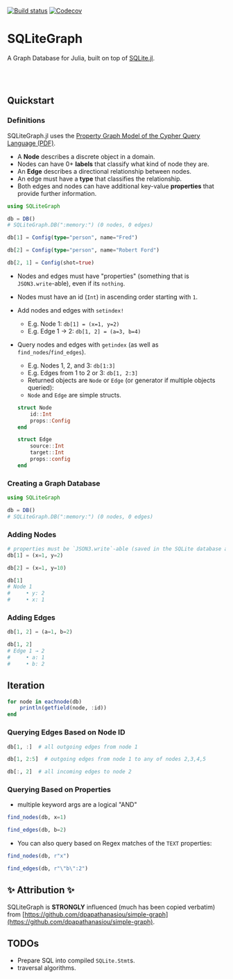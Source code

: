 [![Build status](https://github.com/joshday/SQLiteGraph.jl/workflows/CI/badge.svg)](https://github.com/joshday/SQLiteGraph.jl/actions?query=workflow%3ACI+branch%3Amain)
[![Codecov](https://codecov.io/gh/joshday/SQLiteGraph.jl/branch/main/graph/badge.svg)](https://codecov.io/gh/joshday/SQLiteGraph.jl)


# SQLiteGraph

A Graph Database for Julia, built on top of [SQLite.jl](https://github.com/JuliaDatabases/SQLite.jl).

<br><br>

## Quickstart

### Definitions

SQLiteGraph.jl uses the [Property Graph Model of the Cypher Query Language (PDF)](https://s3.amazonaws.com/artifacts.opencypher.org/openCypher9.pdf).

- A **Node** describes a discrete object in a domain.
- Nodes can have 0+ **labels** that classify what kind of node they are.
- An **Edge** describes a directional relationship between nodes.
- An edge must have a **type** that classifies the relationship.
- Both edges and nodes can have additional key-value **properties** that provide further information.

```julia
using SQLiteGraph

db = DB()
# SQLiteGraph.DB(":memory:") (0 nodes, 0 edges)

db[1] = Config(type="person", name="Fred")

db[2] = Config(type="person", name="Robert Ford")

db[2, 1] = Config(shot=true)
```



-  Nodes and edges must have "properties" (something that is `JSON3.write`-able), even if its `nothing`.
- Nodes must have an id (`Int`) in ascending order starting with `1`.
- Add nodes and edges with `setindex!`
  - E.g. Node 1: `db[1] = (x=1, y=2)`
  - E.g. Edge 1 → 2: `db[1, 2] = (a=3, b=4)`
- Query nodes and edges with `getindex` (as well as `find_nodes`/`find_edges`).
  - E.g. Nodes 1, 2, and 3: `db[1:3]`
  - E.g. Edges from 1 to 2 or 3: `db[1, 2:3]`
  - Returned objects are `Node` or `Edge` (or generator if multiple objects queried):
  - `Node` and `Edge` are simple structs.

  ```julia
  struct Node
      id::Int
      props::Config
  end

  struct Edge
      source::Int
      target::Int
      props::config
  end
  ```

### Creating a Graph Database

```julia
using SQLiteGraph

db = DB()
# SQLiteGraph.DB(":memory:") (0 nodes, 0 edges)
```

### Adding Nodes

```julia
# properties must be `JSON3.write`-able (saved in the SQLite database as TEXT)
db[1] = (x=1, y=2)

db[2] = (x=1, y=10)

db[1]
# Node 1
#     • y: 2
#     • x: 1
```

### Adding Edges

```julia
db[1, 2] = (a=1, b=2)

db[1, 2]
# Edge 1 → 2
#     • a: 1
#     • b: 2
```

## Iteration

```julia
for node in eachnode(db)
    println(getfield(node, :id))
end
```

### Querying Edges Based on Node ID

```julia
db[1, :]  # all outgoing edges from node 1

db[1, 2:5]  # outgoing edges from node 1 to any of nodes 2,3,4,5

db[:, 2]  # all incoming edges to node 2
```

### Querying Based on Properties

- multiple keyword args are a logical "AND"

```julia
find_nodes(db, x=1)

find_edges(db, b=2)
```

- You can also query based on Regex matches of the `TEXT` properties:

```julia
find_nodes(db, r"x")

find_edges(db, r"\"b\":2")
```

## ✨ Attribution ✨

SQLiteGraph is **STRONGLY** influenced (much has been copied verbatim) from [https://github.com/dpapathanasiou/simple-graph](https://github.com/dpapathanasiou/simple-graph).

## TODOs

- Prepare SQL into compiled `SQLite.Stmt`s.
- traversal algorithms.

